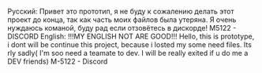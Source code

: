 Русский:
Привет это прототип, я не буду к сожалению делать этот проект до конца, так как часть моих файлов была утеряна.
Я очень нуждаюсь команой, буду рад если отзовётесь в дискорде! M5122 - DISCORD
English:
!!!MY ENGLISH NOT ARE GOOD!!!
Hello, this is prototype, i dont will be continue this project, because i losted my some need files. Its rly sadly(
I'm soo need a teamate to dev. I will be really exited if u do me a DEV friends) M-5122 - Discord
